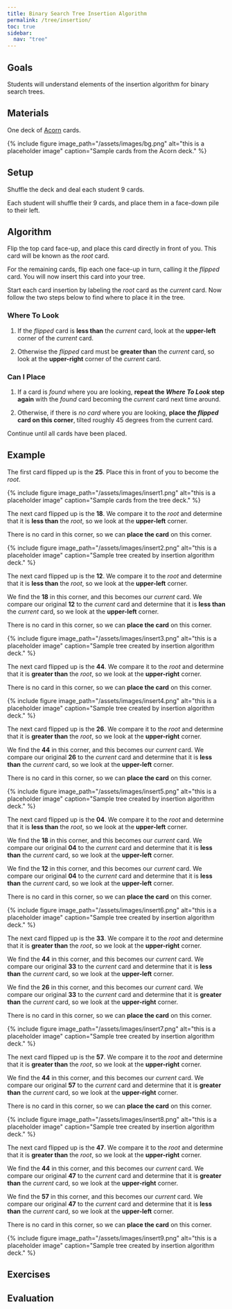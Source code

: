 ```yaml
---
title: Binary Search Tree Insertion Algorithm
permalink: /tree/insertion/
toc: true
sidebar:
  nav: "tree"
---
```


## Goals

Students will understand elements of the insertion algorithm
for binary search trees.

## Materials

One deck of [Acorn]({{site.baseurl}}/tree) cards.

{% include figure image_path="/assets/images/bg.png" alt="this is a placeholder image" caption="Sample cards from the Acorn deck." %}

## Setup

Shuffle the deck and deal each student 9 cards.

Each student will shuffle their 9 cards, and place them
in a face-down pile to their left.

## Algorithm

Flip the top card face-up, and place this card directly
in front of you. This card will be known as the *root* card.

For the remaining cards, flip each one face-up in turn,
calling it the *flipped* card. You will now insert this
card into your tree.

Start each card insertion by labeling the *root* card
as the *current* card. Now follow the two steps
below to find where to place it in the tree.

### Where To Look

1. If the *flipped* card is **less than** the *current* card,
  look at the **upper-left** corner of the *current* card.

1. Otherwise the *flipped* card must be **greater than** the *current*
  card, so look at the **upper-right** corner of the *current* card.

### Can I Place

1. If a card is *found* where you are looking, **repeat the *Where
  To Look* step again** with the *found* card becoming the *current*
  card next time around.

1. Otherwise, if there is *no card* where you are looking, **place
  the *flipped* card on this corner**, tilted roughly 45 degrees
  from the current card.

Continue until all cards have been placed.

## Example

The first card flipped up is the **25**. Place this in front of you
to become the *root*.

{% include figure image_path="/assets/images/insert1.png" alt="this is a placeholder image" caption="Sample cards from the tree deck." %}

The next card flipped up is the **18**. We compare it to the *root*
and determine that it is **less than** the *root*, so we look
at the **upper-left** corner.

There is no card in this corner, so we can **place the card**
on this corner.

{% include figure image_path="/assets/images/insert2.png" alt="this is a placeholder image" caption="Sample tree created by insertion algorithm deck." %}

The next card flipped up is the **12**. We compare it to the *root*
and determine that it is **less than** the *root*, so we look
at the **upper-left** corner.

We find the **18** in this corner, and this becomes our *current* card.
We compare our original **12** to the *current* card
and determine that it is **less than** the *current* card, so we look
at the **upper-left** corner.

There is no card in this corner, so we can **place the card**
on this corner.

{% include figure image_path="/assets/images/insert3.png" alt="this is a placeholder image" caption="Sample tree created by insertion algorithm deck." %}

The next card flipped up is the **44**. We compare it to the *root*
and determine that it is **greater than** the *root*, so we look
at the **upper-right** corner.

There is no card in this corner, so we can **place the card**
on this corner.

{% include figure image_path="/assets/images/insert4.png" alt="this is a placeholder image" caption="Sample tree created by insertion algorithm deck." %}

The next card flipped up is the **26**. We compare it to the *root*
and determine that it is **greater than** the *root*, so we look
at the **upper-right** corner.

We find the **44** in this corner, and this becomes our *current* card.
We compare our original **26** to the *current* card
and determine that it is **less than** the *current* card, so we look
at the **upper-left** corner.

There is no card in this corner, so we can **place the card**
on this corner.

{% include figure image_path="/assets/images/insert5.png" alt="this is a placeholder image" caption="Sample tree created by insertion algorithm deck." %}

The next card flipped up is the **04**. We compare it to the *root*
and determine that it is **less than** the *root*, so we look
at the **upper-left** corner.

We find the **18** in this corner, and this becomes our *current* card.
We compare our original **04** to the *current* card
and determine that it is **less than** the *current* card, so we look
at the **upper-left** corner.

We find the **12** in this corner, and this becomes our *current* card.
We compare our original **04** to the *current* card
and determine that it is **less than** the *current* card, so we look
at the **upper-left** corner.

There is no card in this corner, so we can **place the card**
on this corner.

{% include figure image_path="/assets/images/insert6.png" alt="this is a placeholder image" caption="Sample tree created by insertion algorithm deck." %}

The next card flipped up is the **33**. We compare it to the *root*
and determine that it is **greater than** the *root*, so we look
at the **upper-right** corner.

We find the **44** in this corner, and this becomes our *current* card.
We compare our original **33** to the *current* card
and determine that it is **less than** the *current* card, so we look
at the **upper-left** corner.

We find the **26** in this corner, and this becomes our *current* card.
We compare our original **33** to the *current* card
and determine that it is **greater than** the *current* card, so we look
at the **upper-right** corner.

There is no card in this corner, so we can **place the card**
on this corner.

{% include figure image_path="/assets/images/insert7.png" alt="this is a placeholder image" caption="Sample tree created by insertion algorithm deck." %}

The next card flipped up is the **57**. We compare it to the *root*
and determine that it is **greater than** the *root*, so we look
at the **upper-right** corner.

We find the **44** in this corner, and this becomes our *current* card.
We compare our original **57** to the *current* card
and determine that it is **greater than** the *current* card, so we look
at the **upper-right** corner.

There is no card in this corner, so we can **place the card**
on this corner.

{% include figure image_path="/assets/images/insert8.png" alt="this is a placeholder image" caption="Sample tree created by insertion algorithm deck." %}

The next card flipped up is the **47**. We compare it to the *root*
and determine that it is **greater than** the *root*, so we look
at the **upper-right** corner.

We find the **44** in this corner, and this becomes our *current* card.
We compare our original **47** to the *current* card
and determine that it is **greater than** the *current* card, so we look
at the **upper-right** corner.

We find the **57** in this corner, and this becomes our *current* card.
We compare our original **47** to the *current* card
and determine that it is **less than** the *current* card, so we look
at the **upper-left** corner.

There is no card in this corner, so we can **place the card**
on this corner.

{% include figure image_path="/assets/images/insert9.png" alt="this is a placeholder image" caption="Sample tree created by insertion algorithm deck." %}


## Exercises


## Evaluation
